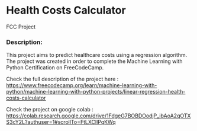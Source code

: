 # Health Costs Calculator
 FCC Project

### Description:
This project aims to predict healthcare costs using a regression algorithm. The project was created in order to complete the Machine Learning with Python Certification on FreeCodeCamp.

Check the full description of the project here : https://www.freecodecamp.org/learn/machine-learning-with-python/machine-learning-with-python-projects/linear-regression-health-costs-calculator

Check the project on google colab : https://colab.research.google.com/drive/1FdgeG7BOBDOodjP_ibAoA2qOTXS3cY2L?authuser=1#scrollTo=FtLXCllPqKWq
